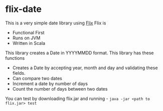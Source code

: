 # flix-date

This is a very simple date library using [Flix](https://flix.dev/)
Flix is
  - Functional First
  - Runs on JVM 
  - Written in Scala

This library creates a Date in YYYYMMDD format. This library has these functions
 - Creates a Date by accepting year, month and day and validating these fields. 
 - Can compare two dates 
 - Increment a date by number of days
 - Count the number of days between two dates

You can test by downloading flix.jar and running - `java -jar <path to flix.jar> test`
